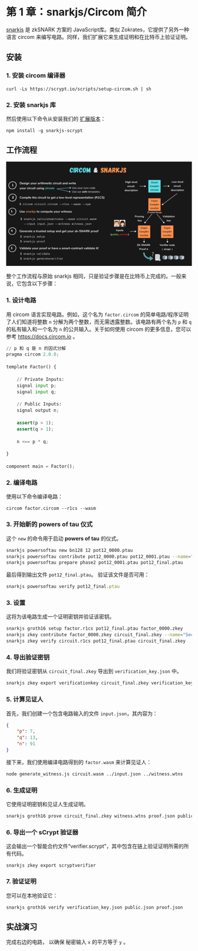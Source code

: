# 第 1 章：snarkjs/Circom 简介

[snarkjs](https://docs.iden3.io/circom-snarkjs/) 是 zkSNARK 方案的 JavaScript库。类似 Zokrates，它提供了另外一种语言 circom 来编写电路。同样，我们扩展它来生成证明和在比特币上验证证明。
## 安装


### 1. 安装 circom 编译器 


```
curl -Ls https://scrypt.io/scripts/setup-circom.sh | sh
```


### 2. 安装 snarkjs 库 

然后使用以下命令从安装我们的 [扩展版本](https://github.com/sCrypt-Inc/snarkjs)：

```
npm install -g snarkjs-scrypt
```


## 工作流程

<img src="https://github.com/sCrypt-Inc/image-hosting/blob/master/learn-scrypt-courses/course-02/15.png?raw=true" width="600">


整个工作流程与原始 snarkjs 相同，只是验证步骤是在比特币上完成的。一般来说，它包含以下步骤：

### 1. 设计电路

用 circom 语言实现电路。例如，这个名为 `factor.circom` 的简单电路/程序证明了人们知道将整数 `n` 分解为两个整数，而无需透露整数。该电路有两个名为 `p` 和 `q` 的私有输入和一个名为 `n` 的公共输入。关于如何使用 circom 的更多信息，您可以参考 https://docs.circom.io 。

```python
// p 和 q 是 n 的因式分解
pragma circom 2.0.0;

template Factor() {

    // Private Inputs:
    signal input p;
    signal input q;

    // Public Inputs:
    signal output n;

    assert(p > 1);
    assert(q > 1);

    n <== p * q;

}

component main = Factor();
```

### 2. 编译电路

使用以下命令编译电路：

```
circom factor.circom --r1cs --wasm
```

### 3. 开始新的 **powers of tau** 仪式

这个 `new` 的命令用于启动 **powers of tau** 的仪式。

```bash
snarkjs powersoftau new bn128 12 pot12_0000.ptau
snarkjs powersoftau contribute pot12_0000.ptau pot12_0001.ptau --name="First contribution" -e="$(openssl rand -base64 20)"
snarkjs powersoftau prepare phase2 pot12_0001.ptau pot12_final.ptau
```

最后得到输出文件 `pot12_final.ptau`。 验证该文件是否可用：

```js
snarkjs powersoftau verify pot12_final.ptau
```


### 3. 设置

这将为该电路生成一个证明密钥并验证该密钥。

```bash
snarkjs groth16 setup factor.r1cs pot12_final.ptau factor_0000.zkey
snarkjs zkey contribute factor_0000.zkey circuit_final.zkey --name="Second contribution" -e="$(openssl rand -base64 20)"
snarkjs zkey verify circuit.r1cs pot12_final.ptau circuit_final.zkey
```


### 4. 导出验证密钥

我们将验证密钥从 `circuit_final.zkey` 导出到 `verification_key.json` 中。

```bash
snarkjs zkey export verificationkey circuit_final.zkey verification_key.json
```


### 5. 计算见证人

首先，我们创建一个包含电路输入的文件 `input.json`，其内容为：

```json
{
    "p": 7,
    "q": 13,
    "n": 91
}
```

接下来，我们使用编译电路得到的 `factor.wasm` 来计算见证人：

```bash
node generate_witness.js circuit.wasm ../input.json ../witness.wtns
```

### 6. 生成证明

它使用证明密钥和见证人生成证明。

```bash
snarkjs groth16 prove circuit_final.zkey witness.wtns proof.json public.json
```

### 6. 导出一个 sCrypt 验证器

这会输出一个智能合约文件“verifier.scrypt”，其中包含在链上验证证明所需的所有代码。

```
snarkjs zkey export scryptverifier
```

### 7. 验证证明

您可以在本地验证它：

```
snarkjs groth16 verify verification_key.json public.json proof.json
```


## 实战演习

完成右边的电路， 以确保 秘密输入 `x` 的平方等于 `y` 。